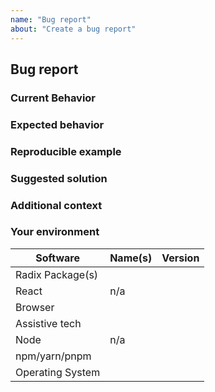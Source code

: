 ```yaml
---
name: "Bug report"
about: "Create a bug report"
---
```


## Bug report

### Current Behavior

<!-- If applicable, add screenshots/videos to help explain the problem. -->

### Expected behavior

<!-- A clear and concise description of what you expected to happen. -->

### Reproducible example

<!-- A screenshot image or video goes a long way in helping us reproduce the problem. -->

### Suggested solution

<!-- How could we solve this bug? What changes would need to made? -->

### Additional context

<!-- Add any other context about the problem here.  -->

### Your environment

<!-- Very important for us to help you debug. Please fill this out! -->

| Software         | Name(s) | Version |
| ---------------- | ------- | ------- |
| Radix Package(s) |         |         |
| React            | n/a     |         |
| Browser          |         |         |
| Assistive tech   |         |         |
| Node             | n/a     |         |
| npm/yarn/pnpm    |         |         |
| Operating System |         |         |
